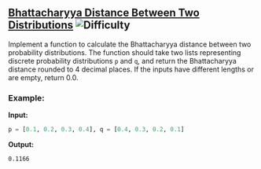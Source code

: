 ## [Bhattacharyya Distance Between Two Distributions](https://www.deep-ml.com/problems/120) ![Difficulty](https://img.shields.io/badge/-Easy-brightgreen)

Implement a function to calculate the Bhattacharyya distance between two probability distributions. The function should take two lists representing discrete probability distributions `p` and `q`, and return the Bhattacharyya distance rounded to 4 decimal places. If the inputs have different lengths or are empty, return 0.0.

### Example:

**Input:**

```python
p = [0.1, 0.2, 0.3, 0.4], q = [0.4, 0.3, 0.2, 0.1]
```


**Output:**

```0.1166```
